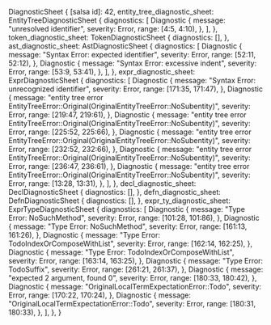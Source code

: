DiagnosticSheet {
    [salsa id]: 42,
    entity_tree_diagnostic_sheet: EntityTreeDiagnosticSheet {
        diagnostics: [
            Diagnostic {
                message: "unresolved identifier",
                severity: Error,
                range: [4:5, 4:10),
            },
        ],
    },
    token_diagnostic_sheet: TokenDiagnosticSheet {
        diagnostics: [],
    },
    ast_diagnostic_sheet: AstDiagnosticSheet {
        diagnostics: [
            Diagnostic {
                message: "Syntax Error: expected identifier",
                severity: Error,
                range: [52:11, 52:12),
            },
            Diagnostic {
                message: "Syntax Error: excessive indent",
                severity: Error,
                range: [53:9, 53:41),
            },
        ],
    },
    expr_diagnostic_sheet: ExprDiagnosticSheet {
        diagnostics: [
            Diagnostic {
                message: "Syntax Error: unrecognized identifier",
                severity: Error,
                range: [171:35, 171:47),
            },
            Diagnostic {
                message: "entity tree error EntityTreeError::Original(OriginalEntityTreeError::NoSubentity)",
                severity: Error,
                range: [219:47, 219:61),
            },
            Diagnostic {
                message: "entity tree error EntityTreeError::Original(OriginalEntityTreeError::NoSubentity)",
                severity: Error,
                range: [225:52, 225:66),
            },
            Diagnostic {
                message: "entity tree error EntityTreeError::Original(OriginalEntityTreeError::NoSubentity)",
                severity: Error,
                range: [232:52, 232:66),
            },
            Diagnostic {
                message: "entity tree error EntityTreeError::Original(OriginalEntityTreeError::NoSubentity)",
                severity: Error,
                range: [236:47, 236:61),
            },
            Diagnostic {
                message: "entity tree error EntityTreeError::Original(OriginalEntityTreeError::NoSubentity)",
                severity: Error,
                range: [13:28, 13:31),
            },
        ],
    },
    decl_diagnostic_sheet: DeclDiagnosticSheet {
        diagnostics: [],
    },
    defn_diagnostic_sheet: DefnDiagnosticSheet {
        diagnostics: [],
    },
    expr_ty_diagnostic_sheet: ExprTypeDiagnosticSheet {
        diagnostics: [
            Diagnostic {
                message: "Type Error: NoSuchMethod",
                severity: Error,
                range: [101:28, 101:86),
            },
            Diagnostic {
                message: "Type Error: NoSuchMethod",
                severity: Error,
                range: [161:13, 161:26),
            },
            Diagnostic {
                message: "Type Error: TodoIndexOrComposeWithList",
                severity: Error,
                range: [162:14, 162:25),
            },
            Diagnostic {
                message: "Type Error: TodoIndexOrComposeWithList",
                severity: Error,
                range: [163:14, 163:25),
            },
            Diagnostic {
                message: "Type Error: TodoSuffix",
                severity: Error,
                range: [261:21, 261:37),
            },
            Diagnostic {
                message: "expected 2 argument, found 0",
                severity: Error,
                range: [180:33, 180:42),
            },
            Diagnostic {
                message: "OriginalLocalTermExpectationError::Todo",
                severity: Error,
                range: [170:22, 170:24),
            },
            Diagnostic {
                message: "OriginalLocalTermExpectationError::Todo",
                severity: Error,
                range: [180:31, 180:33),
            },
        ],
    },
}